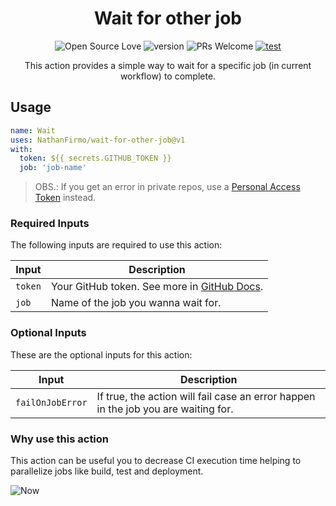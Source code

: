 <div align=center>

# Wait for other job

![Open Source Love](https://badges.frapsoft.com/os/mit/mit.svg?v=102)
![version](https://img.shields.io/github/package-json/v/NathanFirmo/wait-for-other-job)
![PRs Welcome](https://img.shields.io/badge/PRs-welcome-brightgreen.svg)
[![test](https://github.com/NathanFirmo/wait-for-other-job/actions/workflows/test.yml/badge.svg)](https://github.com/NathanFirmo/wait-for-other-job/actions/workflows/test.yml)

This action provides a simple way to wait for a specific job (in current workflow) to complete.

</div>

## Usage

~~~yml
name: Wait 
uses: NathanFirmo/wait-for-other-job@v1
with:
  token: ${{ secrets.GITHUB_TOKEN }}
  job: 'job-name'
~~~

> OBS.: If you get an error in private repos, use a [Personal Access Token](https://docs.github.com/pt/authentication/keeping-your-account-and-data-secure/creating-a-personal-access-token) instead.

### Required Inputs
The following inputs are required to use this action:

| Input | Description |
| --- | --- |
| `token` | Your GitHub token. See more in [GitHub Docs](https://docs.github.com/en/actions/security-guides/automatic-token-authentication). |
| `job` | Name of the job you wanna wait for. |


### Optional Inputs
These are the optional inputs for this action:

| Input | Description |
| --- | --- |
| `failOnJobError` | If true, the action will fail case an error happen in the job you are waiting for. |


### Why use this action

This action can be useful you to decrease CI execution time helping to parallelize jobs like build, test and deployment.

![Now](https://user-images.githubusercontent.com/79997705/228352106-ea2b6d3e-a010-4a26-b886-35ab4444b4d9.jpg)



